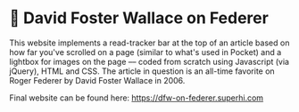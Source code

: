 # 🎾 David Foster Wallace on Federer

This website implements a read-tracker bar at the top of an article based on how far you've scrolled on a page (similar to what's used in Pocket) and a lightbox for images on the page –– coded from scratch using Javascript (via jQuery), HTML and CSS. The article in question is an all-time favorite on Roger Federer by David Foster Wallace in 2006.

Final website can be found here: https://dfw-on-federer.superhi.com
